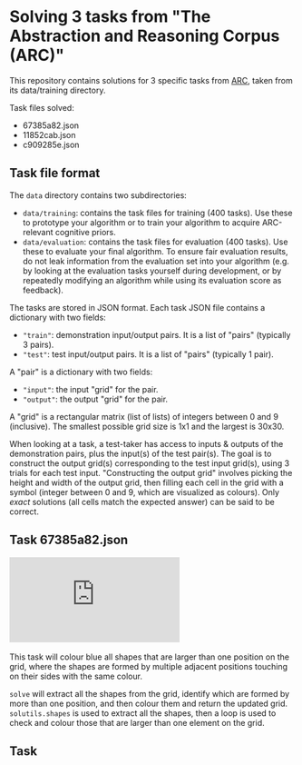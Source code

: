 # Solving 3 tasks from "The Abstraction and Reasoning Corpus (ARC)"

This repository contains solutions for 3 specific tasks from [ARC](https://github.com/fchollet/ARC), taken from its data/training directory.

Task files solved:
- 67385a82.json
- 11852cab.json
- c909285e.json

## Task file format

The `data` directory contains two subdirectories:

- `data/training`: contains the task files for training (400 tasks). Use these to prototype your algorithm or to train your algorithm to acquire ARC-relevant cognitive priors.
- `data/evaluation`: contains the task files for evaluation (400 tasks). Use these to evaluate your final algorithm. To ensure fair evaluation results, do not leak information from the evaluation set into your algorithm (e.g. by looking at the evaluation tasks yourself during development, or by repeatedly modifying an algorithm while using its evaluation score as feedback).

The tasks are stored in JSON format. Each task JSON file contains a dictionary with two fields:

- `"train"`: demonstration input/output pairs. It is a list of "pairs" (typically 3 pairs).
- `"test"`: test input/output pairs. It is a list of "pairs" (typically 1 pair).

A "pair" is a dictionary with two fields:

- `"input"`: the input "grid" for the pair.
- `"output"`: the output "grid" for the pair.

A "grid" is a rectangular matrix (list of lists) of integers between 0 and 9 (inclusive). The smallest possible grid size is 1x1 and the largest is 30x30.

When looking at a task, a test-taker has access to inputs & outputs of the demonstration pairs, plus the input(s) of the test pair(s). The goal is to construct the output grid(s) corresponding to the test input grid(s), using 3 trials for each test input. "Constructing the output grid" involves picking the height and width of the output grid, then filling each cell in the grid with a symbol (integer between 0 and 9, which are visualized as colours). Only *exact* solutions (all cells match the expected answer) can be said to be correct.


## Task 67385a82.json

![67385a82.json](https://github.com/pturdaibay/ARC/blob/master/data/src/grid-printouts/67385a82.pdf "Task 67385a82.json")

This task will colour blue all shapes that are larger than one position on the grid, where the shapes are formed by multiple adjacent positions touching on their sides with the same colour.

`solve` will extract all the shapes from the grid, identify which are formed by more than one position, and then colour them and return the updated grid. `solutils.shapes` is used to extract all the shapes, then a loop is used to check and colour those that are larger than one element on the grid.

## Task
